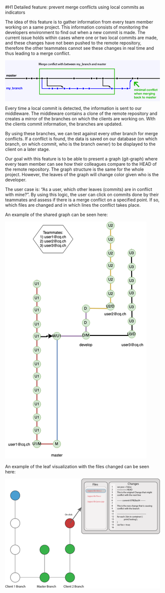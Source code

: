 #H1
Detailed feature: prevent merge conflicts using local commits as indicators


The idea of this feature is to gather information from every team member working on a same project. This information consists of monitoring the developers environment to find out when a new commit is made. The current issue holds within cases where one or two local commits are made, and these changes have not been pushed to the remote repository, therefore the other teammates cannot see these changes in real time and thus leading to a merge conflict. 

<img align="center" src="images/conflict.png" />

Every time a local commit is detected, the information is sent to our middleware. The middleware contains a clone of the remote repository and creates a mirror of the branches on which the clients are working on. With the clients commit information, the branches are updated. 

By using these branches, we can test against every other branch for merge conflicts. If a conflict is found, the data is saved on our database (on which branch, on which commit, who is the branch owner) to be displayed to the client on a later stage. 

Our goal with this feature is to be able to present a graph (git-graph) where every team member can see how their colleagues compare to the HEAD of the remote repository. The graph structure is the same for the whole project. However, the leaves of the graph will change color given who is the developer.

The user case is: “As a user, which other leaves (commits) are in conflict with mine?”. By using this logic, the user can click on commits done by their teammates and assess if there is a merge conflict on a specified point. If so, which files are changed and in which lines the conflict takes place. 

An example of the shared graph can be seen here:

![](images/graphMaster.png)

An example of the leaf visualization with the files changed can be seen here:

![](images/diffDialog.png)
